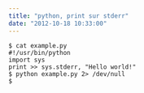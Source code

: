 ```yaml
---
title: "python, print sur stderr"
date: "2012-10-18 10:33:00"
---
```


```
$ cat example.py 
#!/usr/bin/python
import sys
print >> sys.stderr, "Hello world!"
$ python example.py 2> /dev/null
$
```

<div style="height: 0; overflow: hidden;">print, sys, stderr</div>
